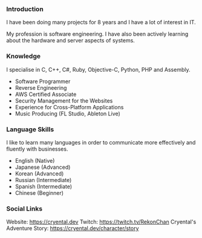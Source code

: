 ### Introduction

I have been doing many projects for 8 years and I have a lot of interest in IT.

My profession is software engineering. I have also been actively learning about the hardware and server aspects of systems.


### Knowledge

I specialise in C, C++, C#, Ruby, Objective-C, Python, PHP and Assembly.

- Software Programmer
- Reverse Engineering
- AWS Certified Associate
- Security Management for the Websites
- Experience for Cross-Platform Applications
- Music Producing (FL Studio, Ableton Live)


### Language Skills

I like to learn many languages in order to communicate more effectively and fluently with businesses.

- English (Native)
- Japanese (Advanced)
- Korean (Advanced)
- Russian (Intermediate)
- Spanish (Intermediate)
- Chinese (Beginner)


### Social Links

Website: https://cryental.dev
Twitch: https://twitch.tv/RekonChan
Cryental's Adventure Story: https://cryental.dev/character/story
